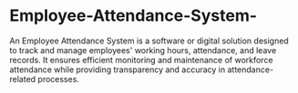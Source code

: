 # Employee-Attendance-System-
An Employee Attendance System is a software or digital solution designed to track and manage employees' working hours, attendance, and leave records. It ensures efficient monitoring and maintenance of workforce attendance while providing transparency and accuracy in attendance-related processes.
